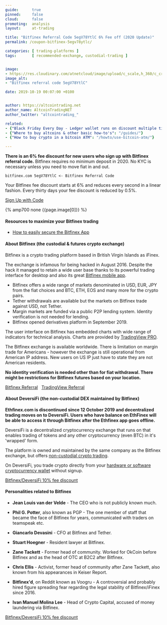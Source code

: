 ```yaml
---
guide:      true
pinned:     false
cloud:      false
promoting:  analysis
layout:     at-trading

title: "Bitfinex Referral Code 5egV78YtlC 6% Fee off (2020 Update)"
permalink: /coupon-bitfinex-5egv78ytlc/

categories: [ trading-platforms ]
tags:       [ recommended-exchange, custodial-trading ]


image:
- https://res.cloudinary.com/atnetcloud/image/upload/c_scale,h_360/c_crop,g_center,h_360,w_700/v1582621901/atnet/var_exchanges/bitfinex-coupon-5egV78YtlC_p2n6ed.jpg
image_alt:
- "Bitfinex referral code 5egV78YtlC"

date: 2019-10-19 00:07:00 +0100


author: https://altcointrading.net
author_name: AltcoinTradingNET
author_twitter: "altcointrading_"

related:
- {"Black Friday Every Day - Ledger wallet runs on discount multiple times a year!": "/blackfriday/"}
- {"Where to buy altcoins & other basic how-to's": "/guides/"}
- {"How to buy crypto in a bitcoin ATM": "/howto/use-bitcoin-atm/"}

---
```



**There is an 6% fee discount for new users who sign up with Bitfinex referral code.** Bitfinex requires no minimum deposit in 2020. No KYC is necessary unless you need to move fiat in and out.

`bitfinex.com 5egV78YtlC <- Bitfinex Referral Code`

Your Bitfinex fee discount starts at 6% and reduces every second in a linear fashion. Every thirty days your fee discount is reduced by 0.5%.

<a rel="nofollow" href="http://bit.ly/the-cat-mouse-game" class="button">Sign Up with Code</a>


{% amp700 none {{page.image[0]}} %}


#### Resources to maximize your Bitfinex trading

<ul class="popular">
  <li class="popular-item">
    <a href="/bitfinex-app/">How to easily secure the Bitfinex App</a>
  </li>
</ul>


#### About Bitfinex (the custodial & futures crypto exchange)

Bitfinex is a crypto trading platform based in British Virgin Islands as iFinex.

The exchange is infamous for being hacked in August 2016. Despite the hack it managed to retain a wide user base thanks to its powerful trading interface for desktop and also its great [Bitfinex mobile app](/bitfinex-app/).

* Bitfinex offers a wide range of markets denominated in USD, EUR, JPY from the fiat choices and BTC, ETH, EOS and many more for the crypto pairs.
* Tether withdrawals are available but the markets on Bitfinex trade against USD, not Tether.
* Margin markets are funded via a public P2P lending system. Identity verification is not needed for lending.
* Bitfinex opened derivatives platform in September 2019.


The user interface on Bitfinex has embedded charts with wide range of indicators for technical analysis. Charts are provided by [TradingView PRO](https://bit.ly/3dGlz3O).

The Bitfinex exchange is available worldwide. There is limitation on margin trade for Americans - however the exchange is still operational from American IP address. New users on US IP just have to state they are not American residents.

**No identity verification is needed other than for fiat withdrawal. There might be restrictions for Bitfinex futures based on your location.**

<a rel="nofollow" href="http://bit.ly/the-cat-mouse-game" class="button">Bitfinex Referral</a> &nbsp; <a rel="nofollow" href="https://bit.ly/3dGlz3O" class="button">TradingView Referral</a>

#### About DeversiFi (the non-custodial DEX maintained by Bitfinex)

**Ethfinex.com is discontinued since 12 October 2019 and decentralized trading moves on to DeversiFi. Users who have balance on EthFinex will be able to access it through Bitfinex after the Ethfinex app goes offline.**

DeversiFi is a decentralized cryptocurrency exchange that runs on that enables trading of tokens and any other cryptocurrency (even BTC) in it's 'wrapped' form.

The platform is owned and maintained by the same company as the Bitfinex exchange, but offers [non-custodial crypto trading](/dex-trading/).

On DeversiFi, you trade crypto directly from your [hardware or software cryptocurrency wallet](/altcoin-wallets/) without signup.

<a rel="nofollow" href="http://bit.ly/the-cat-mouse-game" class="button">Bitfinex/DeversiFi 10% fee discount</a>

#### Personalities related to Bitfinex

* **Jean Louis van der Velde** - The CEO who is not publicly known much.
* **Phil G. Potter**, also known as PGP - The one member of staff that became the face of Bitfinex for years, communicated with traders on teamspeak etc.
* **Giancarlo Devasini** - CFO at Bitfinex and Tether.
* **Stuart Hoegner** - Resident lawyer at Bitfinex.

* **Zane Tackett** - Former head of community. Worked for OkCoin before Bitfinex and as the head of OTC at B2C2 after Bitfinex.
* **Chris Ellis** - Activist, former head of community after Zane Tackett, also known from his appearances in Keiser Report.

* **Bitfinex'd**, on Reddit known as Voogru - A controversial and probably hired figure spreading fear regarding the legal stability of Bitfinex/iFinex since 2016.
* **Ivan Manuel Molina Lee** - Head of Crypto Capital, accused of money laundering via Bitfinex.

<a rel="nofollow" href="http://bit.ly/the-cat-mouse-game" class="button">Bitfinex/DeversiFi 10% fee discount</a>
